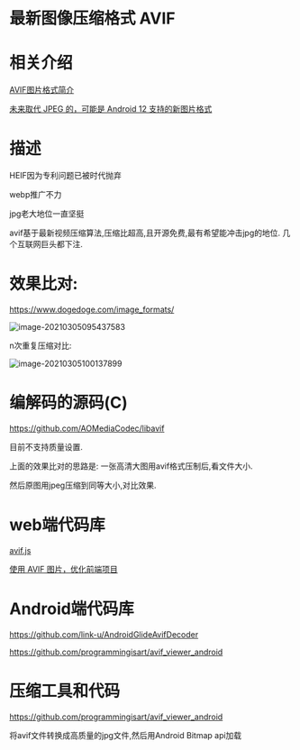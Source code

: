 # 最新图像压缩格式 AVIF

# 相关介绍

[AVIF图片格式简介](https://www.zhangxinxu.com/wordpress/2020/04/avif-image-format/)

[未来取代 JPEG 的，可能是 Android 12 支持的新图片格式](https://tech.ifeng.com/c/84IJDmNM91u)

#  描述

HEIF因为专利问题已被时代抛弃

webp推广不力

jpg老大地位一直坚挺

avif基于最新视频压缩算法,压缩比超高,且开源免费,最有希望能冲击jpg的地位. 几个互联网巨头都下注.

# 效果比对:

https://www.dogedoge.com/image_formats/



![image-20210305095437583](https://gitee.com/hss012489/picbed/raw/master/picgo/1614909284128-image-20210305095437583.jpg)

n次重复压缩对比:

![image-20210305100137899](https://gitee.com/hss012489/picbed/raw/master/picgo/1614909697928-image-20210305100137899.jpg)



# 编解码的源码(C)

https://github.com/AOMediaCodec/libavif

目前不支持质量设置. 

上面的效果比对的思路是: 一张高清大图用avif格式压制后,看文件大小.

然后原图用jpeg压缩到同等大小,对比效果.



# web端代码库

[avif.js](https://links.jianshu.com/go?to=https%3A%2F%2Fgithub.com%2FKagami%2Favif.js)

[使用 AVIF 图片，优化前端项目](https://www.jianshu.com/p/e89971aaf52a)

# Android端代码库

https://github.com/link-u/AndroidGlideAvifDecoder

https://github.com/programmingisart/avif_viewer_android



# 压缩工具和代码

https://github.com/programmingisart/avif_viewer_android

将avif文件转换成高质量的jpg文件,然后用Android Bitmap api加载